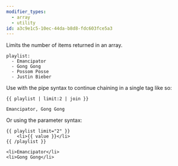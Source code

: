 ```yaml
---
modifier_types:
  - array
  - utility
id: a3c9e1c5-10ec-44da-b8d8-fdc603fce5a3
---
```

Limits the number of items returned in an array.

```.language-yaml
playlist:
  - Emancipator
  - Gong Gong
  - Possom Posse
  - Justin Bieber
```

Use with the pipe syntax to continue chaining in a single tag like so:

```
{{ playlist | limit:2 | join }}
```

```.language-output
Emancipator, Gong Gong
```

Or using the parameter syntax:

```
{{ playlist limit="2" }}
    <li>{{ value }}</li>
{{ /playlist }}
```

```.language-output
<li>Emancipator</li>
<li>Gong Gong</li>
```
